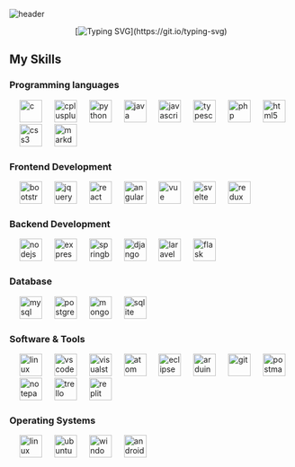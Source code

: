 
![header](https://capsule-render.vercel.app/api?type=waving&color=gradient&height=200&section=header&text=Simpler%20Hacking&fontSize=50&animation=fadeIn&fontAlignY=38&desc=&descAlignY=51&descAlign=62)

<div align="center">

[![Typing SVG](https://readme-typing-svg.herokuapp.com?font=Montserrat&color=%23FF00FF&size=24&center=true&vCenter=true&width=900&height=60&lines=Welcome+to+my+GitHub+Profile!;I'm+SH.;I+love+teaching+cybersecurity.;Feel+free+to+connect+with+me+on+social+media!)](https://git.io/typing-svg)

</div>

## My Skills

### Programming languages

<p align="left"> 
  &emsp;
  <img src="https://img.shields.io/badge/C-00599C?style=for-the-badge&logo=c&logoColor=white" alt="c" height="40"/>
  &emsp;
  <img src="https://img.shields.io/badge/C++-00599C?style=for-the-badge&logo=c%2B%2B&logoColor=white" alt="cplusplus" height="40"/>
  &emsp;
  <img src="https://img.shields.io/badge/Python-3776AB?style=for-the-badge&logo=python&logoColor=white" alt="python" height="40"/>
  &emsp;
  <img src="https://img.shields.io/badge/Java-ED8B00?style=for-the-badge&logo=java&logoColor=white" alt="java" height="40"/>
  &emsp;
  <img src="https://img.shields.io/badge/JavaScript-F7DF1E?style=for-the-badge&logo=javascript&logoColor=black" alt="javascript" height="40"/>
  &emsp;
  <img src="https://img.shields.io/badge/TypeScript-007ACC?style=for-the-badge&logo=typescript&logoColor=white" alt="typescript" height="40"/>
  &emsp;
  <img src="https://img.shields.io/badge/PHP-777BB4?style=for-the-badge&logo=php&logoColor=white" alt="php" height="40"/>
  &emsp;
  <img src="https://img.shields.io/badge/HTML5-E34F26?style=for-the-badge&logo=html5&logoColor=white" alt="html5" height="40"/>
  &emsp;
  <img src="https://img.shields.io/badge/CSS3-1572B6?style=for-the-badge&logo=css3&logoColor=white" alt="css3" height="40"/>
  &emsp;
  <img src="https://img.shields.io/badge/Markdown-000000?style=for-the-badge&logo=markdown&logoColor=white" alt="markdown" height="40"/>
</p>

### Frontend Development
<p align="left"> 
  &emsp;
  <img src="https://img.shields.io/badge/Bootstrap-563D7C?style=for-the-badge&logo=bootstrap&logoColor=white" alt="bootstrap" height="40"/>
  &emsp;
  <img src="https://img.shields.io/badge/jQuery-0769AD?style=for-the-badge&logo=jquery&logoColor=white" alt="jquery" height="40"/>
  &emsp;
  <img src="https://img.shields.io/badge/React-20232A?style=for-the-badge&logo=react&logoColor=61DAFB" alt="react" height="40"/>
  &emsp;
  <img src="https://img.shields.io/badge/Angular-DD0031?style=for-the-badge&logo=angular&logoColor=white" alt="angular" height="40"/>
  &emsp;
  <img src="https://img.shields.io/badge/Vue.js-35495E?style=for-the-badge&logo=vue.js&logoColor=4FC08D" alt="vue" height="40"/>
  &emsp;
  <img src="https://img.shields.io/badge/Svelte-FF3E00?style=for-the-badge&logo=svelte&logoColor=white" alt="svelte" height="40"/>
  &emsp;
  <img src="https://img.shields.io/badge/Redux-764ABC?style=for-the-badge&logo=redux&logoColor=white" alt="redux" height="40"/>
</p>

### Backend Development
<p align="left">
  &emsp;
  <img src="https://img.shields.io/badge/Node.js-43853D?style=for-the-badge&logo=node.js&logoColor=white" alt="nodejs" height="40"/>
  &emsp;
  <img src="https://img.shields.io/badge/Express.js-404D59?style=for-the-badge&logo=express&logoColor=white" alt="expressjs" height="40"/>
  &emsp;
  <img src="https://img.shields.io/badge/Spring_Boot-F2F4F9?style=for-the-badge&logo=spring-boot" alt="springboot" height="40"/>
  &emsp;
  <img src="https://img.shields.io/badge/Django-092E20?style=for-the-badge&logo=django&logoColor=white" alt="django" height="40"/>
  &emsp;
  <img src="https://img.shields.io/badge/Laravel-FF2D20?style=for-the-badge&logo=laravel&logoColor=white" alt="laravel" height="40"/>
  &emsp;
  <img src="https://img.shields.io/badge/Flask-000000?style=for-the-badge&logo=flask&logoColor=white" alt="flask" height="40"/>
</p>

### Database
<p align="left">
  &emsp;
  <img src="https://img.shields.io/badge/MySQL-00000F?style=for-the-badge&logo=mysql&logoColor=white" alt="mysql" height="40"/>
  &emsp;
  <img src="https://img.shields.io/badge/PostgreSQL-316192?style=for-the-badge&logo=postgresql&logoColor=white" alt="postgresql" height="40"/>
  &emsp;
  <img src="https://img.shields.io/badge/MongoDB-4EA94B?style=for-the-badge&logo=mongodb&logoColor=white" alt="mongodb" height="40"/>
  &emsp;
  <img src="https://img.shields.io/badge/SQLite-07405E?style=for-the-badge&logo=sqlite&logoColor=white" alt="sqlite" height="40"/>
</p>

### Software & Tools
 
<p>
  &emsp;
    <img src="https://img.shields.io/badge/Linux-FCC624?style=for-the-badge&logo=linux&logoColor=black" alt="linux" height="40"/>
  &emsp;
    <img src="https://img.shields.io/badge/Visual_Studio_Code-0078D4?style=for-the-badge&logo=visual%20studio%20code&logoColor=white" alt="vscode" height="40"/>
  &emsp;
    <img src="https://img.shields.io/badge/Visual_Studio-5C2D91?style=for-the-badge&logo=visual%20studio&logoColor=white" alt="visualstudio" height="40"/>
  &emsp;
    <img src="https://img.shields.io/badge/Atom-66595C?style=for-the-badge&logo=Atom&logoColor=white" alt="atom" height="40"/>
  &emsp;
    <img src="https://img.shields.io/badge/Eclipse-2C2255?style=for-the-badge&logo=eclipse&logoColor=white" alt="eclipse" height="40"/>
  &emsp;
    <img src="https://img.shields.io/badge/Arduino_IDE-00979D?style=for-the-badge&logo=arduino&logoColor=white" alt="arduino" height="40"/>
  &emsp;
    <img src="https://img.shields.io/badge/Git-F05032?style=for-the-badge&logo=git&logoColor=white" alt="git" height="40"/>
  &emsp;
    <img src="https://img.shields.io/badge/Postman-FF6C37?style=for-the-badge&logo=Postman&logoColor=white" alt="postman" height="40"/>
  &emsp;
    <img src="https://img.shields.io/badge/Notepad++-90E59A.svg?style=for-the-badge&logo=notepad%2B%2B&logoColor=black" alt="notepadplusplus" height="40"/>
  &emsp;
    <img src="https://img.shields.io/badge/Trello-0052CC?style=for-the-badge&logo=trello&logoColor=white" alt="trello" height="40"/>
  &emsp;
    <img src="https://img.shields.io/badge/replit-667881?style=for-the-badge&logo=replit&logoColor=white" alt="replit" height="40"/>  
</p>

### Operating Systems

<p>
  &emsp;
    <img src="https://img.shields.io/badge/Linux-FCC624?style=for-the-badge&logo=linux&logoColor=black" alt="linux" height="40"/>
  &emsp;
    <img src="https://img.shields.io/badge/Ubuntu-E95420?style=for-the-badge&logo=ubuntu&logoColor=white" alt="ubuntu" height="40"/>
  &emsp;
    <img src="https://img.shields.io/badge/Windows-0078D6?style=for-the-badge&logo=windows&logoColor=white" alt="windows" height="40"/>
  &emsp;
    <img src="https://img.shields.io/badge/Android-3DDC84?style=for-the-badge&logo=android&logoColor=white" alt="android" height="40"/>
</p>

<br/>



<br/>
<br/>

